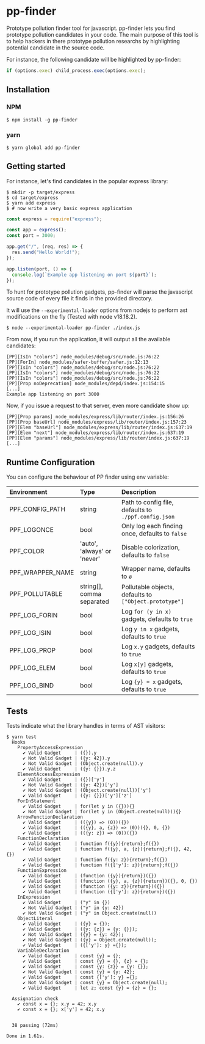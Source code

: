 # pp-finder

Prototype pollution finder tool for javascript. pp-finder lets you find prototype pollution candidates in your code. The main purpose of this tool is to help hackers in there prototype pollution researchs by highlighting potential candidate in the source code.

For instance, the following candidate will be highlighted by pp-finder:

```javascript
if (options.exec) child_process.exec(options.exec);
```

## Installation

### NPM

```shell
$ npm install -g pp-finder
```

### yarn

```shell
$ yarn global add pp-finder
```

## Getting started

For instance, let's find candidates in the popular express library:

```
$ mkdir -p target/express
$ cd target/express
$ yarn add express
$ # now write a very basic express application
```

```javascript
const express = require("express");

const app = express();
const port = 3000;

app.get("/", (req, res) => {
  res.send("Hello World!");
});

app.listen(port, () => {
  console.log(`Example app listening on port ${port}`);
});
```

To hunt for prototype pollution gadgets, pp-finder will parse the javascript source code of every file it finds in the provided directory.

It will use the `--experimental-loader` options from nodejs to perform ast modifications on the fly (Tested with node v18.18.2).

```shell
$ node --experimental-loader pp-finder ./index.js
```

From now, if you run the application, it will output all the available candidates:

```
[PP][IsIn "colors"] node_modules/debug/src/node.js:76:22
[PP][ForIn] node_modules/safer-buffer/safer.js:12:13
[PP][IsIn "colors"] node_modules/debug/src/node.js:76:22
[PP][IsIn "colors"] node_modules/debug/src/node.js:76:22
[PP][IsIn "colors"] node_modules/debug/src/node.js:76:22
[PP][Prop noDeprecation] node_modules/depd/index.js:154:15
[...]
Example app listening on port 3000
```

Now, if you issue a request to that server, even more candidate show up:

```
[PP][Prop params] node_modules/express/lib/router/index.js:156:26
[PP][Prop baseUrl] node_modules/express/lib/router/index.js:157:23
[PP][Elem "baseUrl"] node_modules/express/lib/router/index.js:637:19
[PP][Elem "next"] node_modules/express/lib/router/index.js:637:19
[PP][Elem "params"] node_modules/express/lib/router/index.js:637:19
[...]
```

## Runtime Configuration

You can configure the behaviour of PP finder using env variable:

| Environment      | Type                        | Description                                            |
| :--------------- | :-------------------------- | :----------------------------------------------------- |
| PPF_CONFIG_PATH  | string                      | Path to config file, defaults to `./ppf.config.json`   |
| PPF_LOGONCE      | bool                        | Only log each finding once, defaults to `false`        |
| PPF_COLOR        | 'auto', 'always' or 'never' | Disable colorization, defaults to `false`              |
| PPF_WRAPPER_NAME | string                      | Wrapper name, defaults to `ø`                          |
| PPF_POLLUTABLE   | string[], comma separated   | Pollutable objects, defaults to `["Object.prototype"]` |
| PPF_LOG_FORIN    | bool                        | Log `for (y in x)` gadgets, defaults to `true`         |
| PPF_LOG_ISIN     | bool                        | Log `y in x` gadgets, defaults to `true`               |
| PPF_LOG_PROP     | bool                        | Log `x.y` gadgets, defaults to `true`                  |
| PPF_LOG_ELEM     | bool                        | Log `x[y]` gadgets, defaults to `true`                 |
| PPF_LOG_BIND     | bool                        | Log `{y} = x` gadgets, defaults to `true`              |

## Tests

Tests indicate what the library handles in terms of AST visitors:

```shell
$ yarn test
  Hooks
    PropertyAccessExpression
      ✔️ Valid Gadget     | ({}).y
      ✔️ Not Valid Gadget | ({y: 42}).y
      ✔️ Not Valid Gadget | (Object.create(null)).y
      ✔️ Valid Gadget     | ({y: {}}).y.z
    ElementAccessExpression
      ✔️ Valid Gadget     | ({})['y']
      ✔️ Not Valid Gadget | ({y: 42})['y']
      ✔️ Not Valid Gadget | (Object.create(null))['y']
      ✔️ Valid Gadget     | ({y: {}})['y']['z']
    ForInStatement
      ✔️ Valid Gadget     | for(let y in ({})){}
      ✔️ Not Valid Gadget | for(let y in (Object.create(null))){}
    ArrowFunctionDeclaration
      ✔️ Valid Gadget     | (({y}) => (0))({})
      ✔️ Valid Gadget     | (({y}, a, {z}) => (0))({}, 0, {})
      ✔️ Valid Gadget     | (({y: z}) => (0))({})
    FunctionDeclaration
      ✔️ Valid Gadget     | function f({y}){return};f({})
      ✔️ Valid Gadget     | function f({y}, a, {z}){return};f({}, 42, {})
      ✔️ Valid Gadget     | function f({y: z}){return};f({})
      ✔️ Valid Gadget     | function f({['y']: z}){return};f({})
    FunctionExpression
      ✔️ Valid Gadget     | (function ({y}){return})({})
      ✔️ Valid Gadget     | (function ({y}, a, {z}){return})({}, 0, {})
      ✔️ Valid Gadget     | (function ({y: z}){return})({})
      ✔️ Valid Gadget     | (function ({['y']: z}){return})({})
    InExpression
      ✔️ Valid Gadget     | ("y" in {})
      ✔️ Not Valid Gadget | ("y" in {y: 42})
      ✔️ Not Valid Gadget | ("y" in Object.create(null))
    ObjectLiteral
      ✔️ Valid Gadget     | ({y} = {});
      ✔️ Valid Gadget     | ({y: {z}} = {y: {}});
      ✔️ Not Valid Gadget | ({y} = {y: 42});
      ✔️ Not Valid Gadget | ({y} = Object.create(null));
      ✔️ Valid Gadget     | ({['y']: y} ={});
    VariableDeclaration
      ✔️ Valid Gadget     | const {y} = {};
      ✔️ Valid Gadget     | const {y} = {}, {z} = {};
      ✔️ Valid Gadget     | const {y: {z}} = {y: {}};
      ✔️ Not Valid Gadget | const {y} = {y: 42};
      ✔️ Valid Gadget     | const {['y']: y} ={};
      ✔️ Not Valid Gadget | const {y} = Object.create(null);
      ✔️ Valid Gadget     | let z; const {y} = {z} = {};

  Assignation check
    ✔️ const x = {}; x.y = 42; x.y
    ✔️ const x = {}; x['y'] = 42; x.y


  38 passing (72ms)

Done in 1.61s.


```
